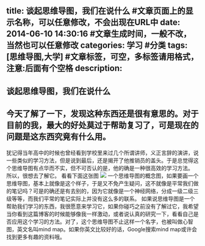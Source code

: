 title: 谈起思维导图，我们在说什么 #文章页面上的显示名称，可以任意修改，不会出现在URL中
date: 2014-06-10 14:30:16 #文章生成时间，一般不改，当然也可以任意修改
categories: 学习 #分类
tags: [思维导图,大学] #文章标签，可空，多标签请用格式，注意:后面有个空格
description:
---



谈起思维导图，我们在说什么
---

今天了解了一下，发现这种东西还是很有意思的。对于目前的我，最大的好处莫过于帮助复习了，可是现在的问题是这东西究竟有什么用。
------
犹记得当年高中的时候也曾经看到学校里来过几个所谓讲师，义正言辞的演讲，说一些类似的学习方法，但是说到最后，还是揭开了他推销员的盖头。于是总觉得这个思维导图有点华而不实，但不可否认的是，他的确是一种很高效的学习方法。
所以，很想去了解它。
看看下面这张图
![][1]
一个思维导图的概念图，如果要画一个思维导图，基本上就像是这个样子，于是又不免产生疑问，这不就像是平常我们做的笔记吗？可是的确还是有去别的，因为它就像是一个神经网络，分成一级二级三级等等，而我们平常的笔记实际上并没有这么多的联系。
如果说思维导图是一个帮助我们学习的东西，我很愿意来学习它，如果你碰巧之前没有了解过它，我希望当你看到这篇博客的时候能够像我一样激动，或者说认真的研究一下，看看自己是否应用这个学习的方法。对了，这个思维导图不止这样一个名字，也被叫做心智图，英文名叫mind map。如果你英文比较好的话，Google搜索mind map或许会找到更多有趣的资料哦。


  [1]: http://img2081.poco.cn/mypoco/myphoto/20120217/23/5583560520120217231807022.jpg
